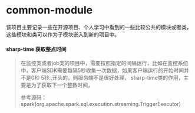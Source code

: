 # common-module #

该项目主要记录一些在开源项目、个人学习中看到的一些比较公共的模块或者类，这些模块和类可以作为子模块嵌入到新的项目中。


#### sharp-time 获取整点时间
> 在监控类或者job类的项目中，需要按照指定的间隔运行，比如在监控系统中，客户端SDK需要每隔5秒收集一次数据，如果客户端运行的开始时间并不是0秒 5秒..开头的，则服务端不是很好处理，
> sharp-time类的作用，主要是为了获取下一个整数时间，
>
> 参考源码：spark(org.apache.spark.sql.execution.streaming.TriggerExecutor)
